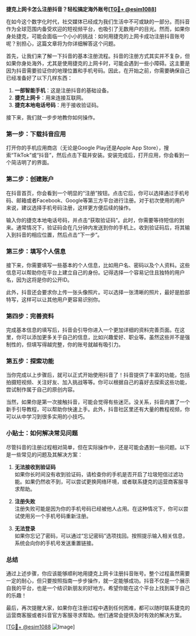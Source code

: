 **捷克上网卡怎么注册抖音？轻松搞定海外账号[[TG💪+ @esim1088](https://t.me/s/esim1088)]**

在如今这个数字化时代，社交媒体已经成为我们生活中不可或缺的一部分。而抖音作为全球范围内备受欢迎的短视频平台，也吸引了无数用户的目光。然而，如果你身处捷克，可能会面临一个小小的挑战：如何用捷克的上网卡成功注册抖音账号呢？别担心，这篇文章将为你详细解答这个问题。

首先，让我们来了解一下抖音的基本注册流程。抖音的注册方式其实并不复杂，但如果你身处海外，尤其是使用捷克的上网卡时，可能会遇到一些小障碍。这主要是因为抖音需要验证你的地理位置和手机号码。因此，在开始之前，你需要确保自己已经准备好了以下几样东西：

1. **一部智能手机**：这是注册抖音的基础设备。
2. **捷克上网卡**：用来连接互联网。
3. **捷克本地电话号码**：用于接收验证码。

接下来，我们就一步步地教你如何操作。

### 第一步：下载抖音应用

打开你的手机应用商店（无论是Google Play还是Apple App Store），搜索“TikTok”或“抖音”，然后点击下载并安装。安装完成后，打开应用，你会看到一个简洁明了的界面。

### 第二步：创建账户

在抖音首页，你会看到一个明显的“注册”按钮。点击它后，你可以选择通过手机号码、邮箱或者Facebook、Google等第三方平台进行注册。对于初次使用的用户来说，建议选择手机号码注册，这样更方便后续的操作。

输入你的捷克本地电话号码，并点击“获取验证码”。此时，你需要等待短信的到来。通常情况下，验证码会在几分钟内发送到你的手机上。收到验证码后，将其输入到抖音的相应位置，然后点击“下一步”。

### 第三步：填写个人信息

接下来，你需要填写一些基本的个人信息，比如用户名、密码以及个人资料。这些信息可以帮助你在平台上建立自己的身份。记得选择一个容易记住且独特的用户名，因为这将是你的公开ID。

此外，抖音还会要求你上传一张头像照片。可以选择一张清晰的照片，最好是脸部特写，这样可以让其他用户更容易识别你。

### 第四步：完善资料

完成基本信息的填写后，抖音会引导你进入一个更加详细的资料完善页面。在这里，你可以添加更多关于自己的信息，比如兴趣爱好、职业等。虽然这些并不是强制性的，但填写得越完整，你的账号就越有吸引力。

### 第五步：探索功能

当你完成以上步骤后，就可以正式开始使用抖音了！抖音提供了丰富的功能，包括拍摄短视频、关注好友、加入挑战等等。你可以根据自己的喜好去探索这些功能，尝试制作属于自己的原创内容。

当然，如果你是第一次接触抖音，可能会觉得有些迷茫。没关系，抖音内置了一个新手引导教程，可以帮助你快速上手。此外，抖音社区里还有大量的教程视频，你可以从中学习到很多实用的小技巧。

### 小贴士：如何解决常见问题

尽管抖音的注册过程相对简单，但在实际操作中，还是可能会遇到一些问题。以下是一些常见的问题及其解决方案：

1. **无法接收到验证码**  
   如果你长时间没有收到验证码，请检查你的手机是否开启了垃圾短信过滤功能。如果仍然收不到，可以尝试更换网络环境，或者联系捷克的运营商客服寻求帮助。

2. **注册失败**  
   注册失败可能是因为你的手机号码已经被他人占用。在这种情况下，你可以尝试使用另一个手机号码重新注册。

3. **无法登录**  
   如果你忘记了密码，可以通过“忘记密码”选项找回。按照提示输入相关信息，系统会向你的手机号发送重置链接。

### 总结

通过上述步骤，你应该能够顺利地用捷克上网卡注册抖音账号。整个过程虽然需要一定的耐心，但只要按照指南一步步操作，就一定能够成功。抖音不仅是一个展示自我的平台，也是一个结识新朋友的好地方。希望你能在这个平台上找到属于自己的乐趣！

最后，再次提醒大家，如果你在注册过程中遇到任何困难，都可以随时联系捷克的运营商客服或者抖音官方客服寻求帮助。他们通常会提供及时有效的解决方案。

[[TG💪+ @esim1088](https://t.me/s/esim1088) ![Image](https://i.postimg.cc/4NQfJmqS/Snipaste-2025-05-13-00-14-12.png)]